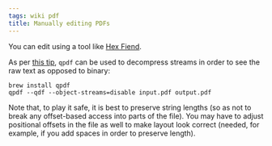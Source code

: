 ```yaml
---
tags: wiki pdf
title: Manually editing PDFs
---
```


You can edit using a tool like [Hex Fiend](https://ridiculousfish.com/hexfiend/).

As per [this tip](https://unix.stackexchange.com/questions/17220/how-to-view-and-edit-the-code-of-a-pdf-file), `qpdf` can be used to decompress streams in order to see the raw text as opposed to binary:

    brew install qpdf
    qpdf --qdf --object-streams=disable input.pdf output.pdf

Note that, to play it safe, it is best to preserve string lengths (so as not to break any offset-based access into parts of the file). You may have to adjust positional offsets in the file as well to make layout look correct (needed, for example, if you add spaces in order to preserve length).
